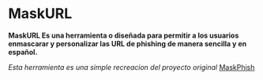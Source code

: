 # MaskURL
**MaskURL Es una herramienta o diseñada para permitir a los usuarios enmascarar y personalizar las URL de phishing de manera sencilla y en español.**

*Esta herramienta es una simple recreacion del proyecto original* [MaskPhish](https://github.com/jaykali/maskphish)
